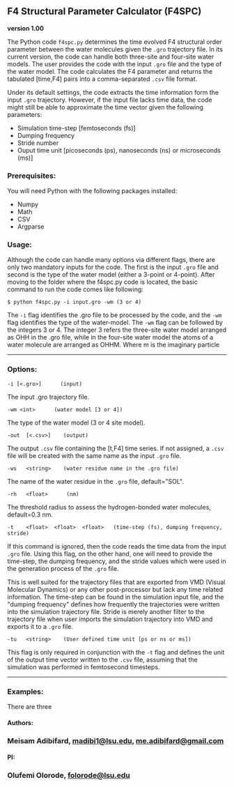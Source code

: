 ## F4 Structural Parameter Calculator (F4SPC)
**version 1.00**

The Python code `f4spc.py` determines the time evolved F4 structural order parameter between the water molecules given the `.gro` trajectory file. In its current version, the code can handle both three-site and four-site water models. The user provides the code with the input `.gro` file and the type of the water model. The code calculates the  F4 parameter and returns the tabulated [time,F4] pairs into a comma-separated `.csv` file format.

Under its default settings, the code extracts the time information form the input `.gro` trajectory. However, if the input file lacks time data, the code might still be able to approximate the time vector given the following parameters:

- Simulation time-step [femtoseconds (fs)]
- Dumping frequency
- Stride number
- Ouput time unit [picoseconds (ps), nanoseconds (ns) or microseconds (ms)]


### Prerequisites:
You will need Python with the following packages installed:

* Numpy
* Math
* CSV
* Argparse

### Usage:
Although the code can handle many options via different flags, there are only two mandatory inputs for the code. The first is the input `.gro` file and second is the type of the water model
(either a 3-point or 4-point). After moving to the folder where the f4spc.py code is located, the basic command to run the code comes like following:

`$ python f4spc.py -i input.gro -wm (3 or 4)`

The `-i` flag identifies the .gro file to be processed by the code, and the `-wm` flag identifies the type of the water-model. The `-wm` flag can be followed by the integers 3 or 4. The integer 3 refers  the three-site water model arranged as OHH in the .gro file, while in the four-site water model the atoms of a water molecule are arranged as OHHM. Where m is the imaginary particle



---------------------------------------------------------------------------------------------------------------------
### Options:

`-i [<.gro>]      (input)`

 The input .gro trajectory file.

`-wm <int>      (water model [3 or 4])`

 The type of the water model (3 or 4 site model).

`-out  [<.csv>]    (output)`

 The output  `.csv` file containing the [t,F4] time series. If not assigned, a `.csv` file will be created with the same name as the input `.gro` file.

`-ws   <string>    (water residue name in the .gro file)`

 The name of the water residue in the `.gro` file, default="SOL".

`-rh   <float>      (nm)`

 The threshold radius to assess the hydrogen-bonded water molecules, default=0.3 nm.

`-t    <float>  <float>  <float>   (time-step (fs), dumping frequency, stride)`

 If this command is ignored, then the code reads the time data from the input `.gro` file. Using this flag, on the other hand, one will need to provide the time-step, the dumping frequency, and the stride values which were used in the generation process of the `.gro` file.


 This is well suited  for the trajectory files that are exported from VMD (Visual Molecular Dynamics) or any other post-processor but lack any  time related information. The time-step can be found in the simulation input file, and the "dumping frequency" defines how frequently the trajectories were written into the simulation trajectory file. Stride is merely another filter to the trajectory file when user imports the simulation trajectory into VMD and exports it to a `.gro` file.

`-tu   <string>    (User defined time unit [ps or ns or ms])`

This flag is only required in conjunction with the `-t` flag and defines the unit of the output time vector written to the `.csv` file, assuming that the simulation was performed in femtosecond timesteps.

---------------------------------------------------------------------------------------------------------------------
### Examples:
There are three

#### Authors:
### Meisam Adibifard, madibi1@lsu.edu, me.adibifard@gmail.com

#### PI:
### Olufemi Olorode, folorode@lsu.edu
